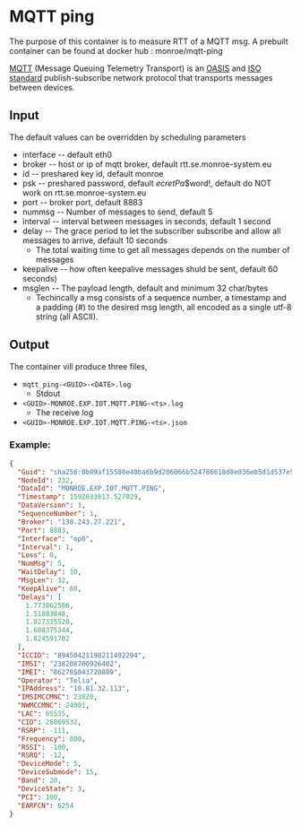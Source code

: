 # MQTT ping
The purpose of this container is to measure RTT of a MQTT msg.
A prebuilt container can be found at docker hub  : monroe/mqtt-ping

[MQTT](http://mqtt.org/) (Message Queuing Telemetry Transport) is an [OASIS](http://docs.oasis-open.org/mqtt/mqtt/v3.1.1/mqtt-v3.1.1.html) and [ISO standard](https://www.iso.org/standard/69466.html) publish-subscribe network protocol that transports messages between devices.

## Input

The default values can be overridden by scheduling parameters

* interface -- default eth0
* broker -- host or ip of mqtt broker, default rtt.se.monroe-system.eu
* id -- preshared key id, default monroe
* psk -- preshared password, default $ecretPa$$word!, default do NOT work on rtt.se.monroe-system.eu
* port -- broker port, default 8883
* nummsg -- Number of messages to send, default 5
* interval -- interval between messages in seconds, default 1 second
* delay -- The grace period to let the subscriber subscribe and allow all messages to arrive, default 10 seconds
    * The total waiting time to get all messages depends on the number of messages
* keepalive -- how often keepalive messages shuld be sent, default 60 seconds)
* msglen -- The payload length, default and minimum 32 char/bytes
    * Techincally a msg consists of a sequence number, a timestamp and a padding (#) to the desired msg length, all encoded as a single utf-8 string (all ASCII).

## Output
The container vill produce three files,
* `mqtt_ping-<GUID>-<DATE>.log`
    * Stdout
* `<GUID>-MONROE.EXP.IOT.MQTT.PING-<ts>.log`
    * The receive log
* `<GUID>-MONROE.EXP.IOT.MQTT.PING-<ts>.json`

### Example:
```json
{
  "Guid": "sha256:0b09af15580e40ba6b9d206066b524786618d8e036eb5d1d537e551d68658345.1509351.232.1",
  "NodeId": 232,
  "DataId": "MONROE.EXP.IOT.MQTT.PING",
  "Timestamp": 1592833013.527029,
  "DataVersion": 1,
  "SequenceNumber": 1,
  "Broker": "130.243.27.221",
  "Port": 8883,
  "Interface": "op0",
  "Interval": 1,
  "Loss": 0,
  "NumMsg": 5,
  "WaitDelay": 10,
  "MsgLen": 32,
  "KeepAlive": 60,
  "Delays": [
    1.773862586,
    1.51883848,
    1.827335528,
    1.608375344,
    1.824591702
  ],
  "ICCID": "89450421190211492294",
  "IMSI": "238208700926402",
  "IMEI": "862785043720880",
  "Operator": "Telia",
  "IPAddress": "10.81.32.113",
  "IMSIMCCMNC": 23820,
  "NWMCCMNC": 24001,
  "LAC": 65535,
  "CID": 26869532,
  "RSRP": -111,
  "Frequency": 800,
  "RSSI": -100,
  "RSRQ": -12,
  "DeviceMode": 5,
  "DeviceSubmode": 15,
  "Band": 20,
  "DeviceState": 3,
  "PCI": 100,
  "EARFCN": 6254
}
```
